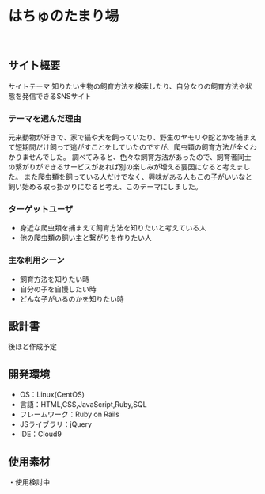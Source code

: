 # はちゅのたまり場
​
## サイト概要
サイトテーマ
知りたい生物の飼育方法を検索したり、自分なりの飼育方法や状態を発信できるSNSサイト
​
### テーマを選んだ理由
元来動物が好きで、家で猫や犬を飼っていたり、野生のヤモリや蛇とかを捕まえて短期間だけ飼って逃がすことをしていたのですが、爬虫類の飼育方法が全くわかりませんでした。
調べてみると、色々な飼育方法があったので、飼育者同士の繋がりができるサービスがあれば別の楽しみが増える要因になると考えました。
また爬虫類を飼っている人だけでなく、興味がある人もこの子がいいなと飼い始める取っ掛かりになると考え、このテーマにしました。

### ターゲットユーザ
- 身近な爬虫類を捕まえて飼育方法を知りたいと考えている人
- 他の爬虫類の飼い主と繋がりを作りたい人
​
### 主な利用シーン
- 飼育方法を知りたい時
- 自分の子を自慢したい時
- どんな子がいるのかを知りたい時
​
## 設計書
後ほど作成予定
​
## 開発環境
- OS：Linux(CentOS)
- 言語：HTML,CSS,JavaScript,Ruby,SQL
- フレームワーク：Ruby on Rails
- JSライブラリ：jQuery
- IDE：Cloud9
​
## 使用素材
・使用検討中